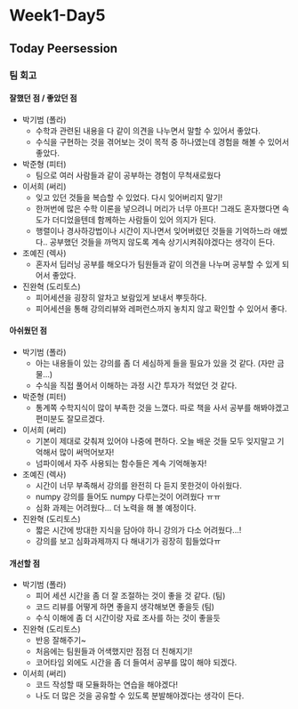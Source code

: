 # Week1-Day5

## Today Peersession

### 팀 회고

#### 잘했던 점 / 좋았던 점

- 박기범 (폴라)
  - 수학과 관련된 내용을 다 같이 의견을 나누면서 말할 수 있어서 좋았다.
  - 수식을 구현하는 것을 겪어보는 것이 목적 중 하나였는데 경험을 해볼 수 있어서 좋았다.
- 박준형 (피터)
  - 팀으로 여러 사람들과 같이 공부하는 경험이 무척새로웠다
- 이서희 (써리)
  - 잊고 있던 것들을 복습할 수 있었다. 다시 잊어버리지 말기!
  - 한꺼번에 많은 수학 이론을 넣으려니 머리가 너무 아프다! 그래도 혼자했다면 속도가 더디었을텐데 함께하는 사람들이 있어 의지가 된다.
  - 행렬이나 경사하강법이나 시간이 지나면서 잊어버렸던 것들을 기억하느라 애썼다.. 공부했던 것들을 까먹지 않도록 계속 상기시켜줘야겠다는 생각이 든다.
- 조예진 (렉사)
  - 혼자서 딥러닝 공부를 해오다가 팀원들과 같이 의견을 나누며 공부할 수 있게 되어서 좋았다.
- 진완혁 (도리토스)
  - 피어세션을 굉장히 알차고 보람있게 보내서 뿌듯하다.
  - 피어세션을 통해 강의리뷰와 레퍼런스까지 놓치지 않고 확인할 수 있어서 좋다.

#### 아쉬웠던 점

- 박기범 (폴라)
  - 아는 내용들이 있는 강의를 좀 더 세심하게 들을 필요가 있을 것 같다. (자만 금물...)
  - 수식을 직접 풀어서 이해하는 과정 시간 투자가 적었던 것 같다.
- 박준형 (피터)
  - 통계쪽 수학지식이 많이 부족한 것을 느꼈다. 따로 책을 사서 공부를 해봐야겠고 편미분도 잘모르겠다.
- 이서희 (써리)
  - 기본이 제대로 갖춰져 있어야 나중에 편하다. 오늘 배운 것들 모두 잊지말고 기억해서 많이 써먹어보자!
  - 넘파이에서 자주 사용되는 함수들은 계속 기억해놓자!
- 조예진 (렉사)
  - 시간이 너무 부족해서 강의를 완전히 다 듣지 못한것이 아쉬웠다.
  - numpy 강의를 들어도 numpy 다루는것이 어려웠다 ㅠㅠ
  - 심화 과제는 어려웠다... 더 노력을 해 볼 예정이다.
- 진완혁 (도리토스)
  - 짧은 시간에 방대한 지식을 담아야 하니 강의가 다소 어려웠다...!
  - 강의를 보고 심화과제까지 다 해내기가 굉장히 힘들었다ㅠ

#### 개선할 점

- 박기범 (폴라)
  - 피어 세션 시간을 좀 더 잘 조절하는 것이 좋을 것 같다. (팀)
  - 코드 리뷰를 어떻게 하면 좋을지 생각해보면 좋을듯 (팀)
  - 수식 이해에 좀 더 시간이랑 자료 조사를 하는 것이 좋을듯
- 진완혁 (도리토스)
  - 반응 잘해주기~
  - 처음에는 팀원들과 어색했지만 점점 더 친해지기!
  - 코어타임 외에도 시간을 좀 더 들여서 공부를 많이 해야 되겠다.
- 이서희 (써리)
  - 코드 작성할 때 모듈화하는 연습을 해야겠다!
  - 나도 더 많은 것을 공유할 수 있도록 분발해야겠다는 생각이 든다.

